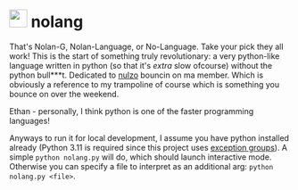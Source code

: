 # <span><img src="https://i.ibb.co/T18gqfk/2.png" width="32px"></span> nolang

That's Nolan-G, Nolan-Language, or No-Language. Take your pick they all work! This is the start of something truly revolutionary: a very python-like language written in python (so that it's *extra* slow ofcourse) without the python bull***t. Dedicated to [nulzo](https://github.com/nulzo) bouncin on ma member. Which is obviously a reference to my trampoline of course which is something you bounce on over the weekend. 

Ethan - personally, I think python is one of the faster programming languages!

Anyways to run it for local development, I assume you have python installed already (Python 3.11 is required since this project uses [exception groups](https://docs.python.org/3/library/exceptions.html#exception-groups)). A simple `python nolang.py` will do, which should launch interactive mode. Otherwise you can specify a file to interpret as an additional arg: `python nolang.py <file>`.
